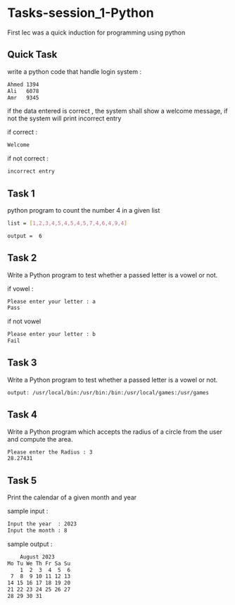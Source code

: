 # Tasks-session_1-Python
First lec was a quick induction for programming using python

## Quick Task 

write a python code that handle login system :

```bash
Ahmed 1394
Ali   6078
Amr   9345
```

if the data entered is correct , the system shall show a welcome message, if not the system will print incorrect entry

if correct :
```bash
Welcome
```
if not correct :
```bash
incorrect entry
```
##

## Task 1

python program to count the number 4 in a given list

```bash
list = [1,2,3,4,5,4,5,4,5,7,4,6,4,9,4]
```

```bash
output =  6
```

##

## Task 2

Write a Python program to test whether a passed letter is a vowel or not.

if vowel :
```bash
Please enter your letter : a
Pass
```
if not vowel
```bash
Please enter your letter : b
Fail
```
##

## Task 3

Write a Python program to test whether a passed letter is a vowel or not.

```bash
output: /usr/local/bin:/usr/bin:/bin:/usr/local/games:/usr/games
```

##

## Task 4

Write a Python program which accepts the radius of a circle from the user and compute the area.

```bash
Please enter the Radius : 3
28.27431
```
##

## Task 5

Print the calendar of a given month and year

sample input :

```bash
Input the year  : 2023
Input the month : 8
```
sample output :

```bash
    August 2023
Mo Tu We Th Fr Sa Su
    1  2  3  4  5  6
 7  8  9 10 11 12 13
14 15 16 17 18 19 20
21 22 23 24 25 26 27
28 29 30 31
```
